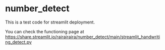 # number_detect

This is a test code for streamlit deployment.

You can check the functioning page at https://share.streamlit.io/rairairaira/number_detect/main/streamlit_handwriting_detect.py
